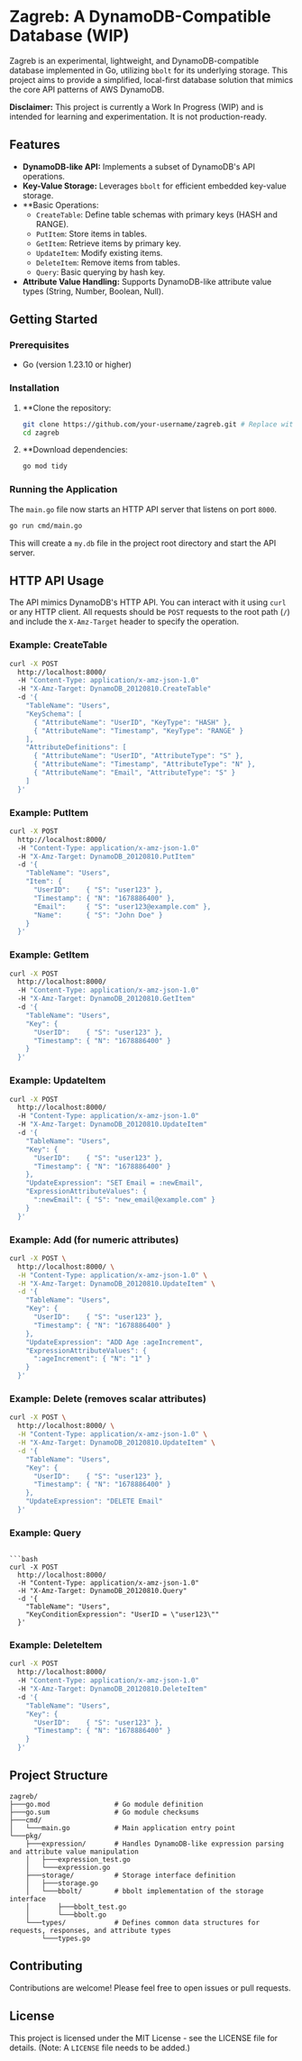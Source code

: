 # Zagreb: A DynamoDB-Compatible Database (WIP)

Zagreb is an experimental, lightweight, and DynamoDB-compatible database implemented in Go, utilizing `bbolt` for its underlying storage. This project aims to provide a simplified, local-first database solution that mimics the core API patterns of AWS DynamoDB.

**Disclaimer:** This project is currently a Work In Progress (WIP) and is intended for learning and experimentation. It is not production-ready.

## Features

- **DynamoDB-like API:** Implements a subset of DynamoDB's API operations.
- **Key-Value Storage:** Leverages `bbolt` for efficient embedded key-value storage.
- **Basic Operations:
    - `CreateTable`: Define table schemas with primary keys (HASH and RANGE).
    - `PutItem`: Store items in tables.
    - `GetItem`: Retrieve items by primary key.
    - `UpdateItem`: Modify existing items.
    - `DeleteItem`: Remove items from tables.
    - `Query`: Basic querying by hash key.
- **Attribute Value Handling:** Supports DynamoDB-like attribute value types (String, Number, Boolean, Null).

## Getting Started

### Prerequisites

- Go (version 1.23.10 or higher)

### Installation

1.  **Clone the repository:
    ```bash
    git clone https://github.com/your-username/zagreb.git # Replace with actual repo URL
    cd zagreb
    ```

2.  **Download dependencies:
    ```bash
    go mod tidy
    ```

### Running the Application

The `main.go` file now starts an HTTP API server that listens on port `8000`.

```bash
go run cmd/main.go
```

This will create a `my.db` file in the project root directory and start the API server.

## HTTP API Usage

The API mimics DynamoDB's HTTP API. You can interact with it using `curl` or any HTTP client. All requests should be `POST` requests to the root path (`/`) and include the `X-Amz-Target` header to specify the operation.

### Example: CreateTable

```bash
curl -X POST 
  http://localhost:8000/ 
  -H "Content-Type: application/x-amz-json-1.0" 
  -H "X-Amz-Target: DynamoDB_20120810.CreateTable" 
  -d '{
    "TableName": "Users",
    "KeySchema": [
      { "AttributeName": "UserID", "KeyType": "HASH" },
      { "AttributeName": "Timestamp", "KeyType": "RANGE" }
    ],
    "AttributeDefinitions": [
      { "AttributeName": "UserID", "AttributeType": "S" },
      { "AttributeName": "Timestamp", "AttributeType": "N" },
      { "AttributeName": "Email", "AttributeType": "S" }
    ]
  }'
```

### Example: PutItem

```bash
curl -X POST 
  http://localhost:8000/ 
  -H "Content-Type: application/x-amz-json-1.0" 
  -H "X-Amz-Target: DynamoDB_20120810.PutItem" 
  -d '{
    "TableName": "Users",
    "Item": {
      "UserID":    { "S": "user123" },
      "Timestamp": { "N": "1678886400" },
      "Email":     { "S": "user123@example.com" },
      "Name":      { "S": "John Doe" }
    }
  }'
```

### Example: GetItem

```bash
curl -X POST 
  http://localhost:8000/ 
  -H "Content-Type: application/x-amz-json-1.0" 
  -H "X-Amz-Target: DynamoDB_20120810.GetItem" 
  -d '{
    "TableName": "Users",
    "Key": {
      "UserID":    { "S": "user123" },
      "Timestamp": { "N": "1678886400" }
    }
  }'
```

### Example: UpdateItem

```bash
curl -X POST 
  http://localhost:8000/ 
  -H "Content-Type: application/x-amz-json-1.0" 
  -H "X-Amz-Target: DynamoDB_20120810.UpdateItem" 
  -d '{
    "TableName": "Users",
    "Key": {
      "UserID":    { "S": "user123" },
      "Timestamp": { "N": "1678886400" }
    },
    "UpdateExpression": "SET Email = :newEmail",
    "ExpressionAttributeValues": {
      ":newEmail": { "S": "new_email@example.com" }
    }
  }'
```

### Example: Add (for numeric attributes)

```bash
curl -X POST \
  http://localhost:8000/ \
  -H "Content-Type: application/x-amz-json-1.0" \
  -H "X-Amz-Target: DynamoDB_20120810.UpdateItem" \
  -d '{
    "TableName": "Users",
    "Key": {
      "UserID":    { "S": "user123" },
      "Timestamp": { "N": "1678886400" }
    },
    "UpdateExpression": "ADD Age :ageIncrement",
    "ExpressionAttributeValues": {
      ":ageIncrement": { "N": "1" }
    }
  }'
```

### Example: Delete (removes scalar attributes)

```bash
curl -X POST \
  http://localhost:8000/ \
  -H "Content-Type: application/x-amz-json-1.0" \
  -H "X-Amz-Target: DynamoDB_20120810.UpdateItem" \
  -d '{
    "TableName": "Users",
    "Key": {
      "UserID":    { "S": "user123" },
      "Timestamp": { "N": "1678886400" }
    },
    "UpdateExpression": "DELETE Email"
  }'
```

### Example: Query
```

```bash
curl -X POST 
  http://localhost:8000/ 
  -H "Content-Type: application/x-amz-json-1.0" 
  -H "X-Amz-Target: DynamoDB_20120810.Query" 
  -d '{
    "TableName": "Users",
    "KeyConditionExpression": "UserID = \"user123\""
  }'
```

### Example: DeleteItem

```bash
curl -X POST 
  http://localhost:8000/ 
  -H "Content-Type: application/x-amz-json-1.0" 
  -H "X-Amz-Target: DynamoDB_20120810.DeleteItem" 
  -d '{
    "TableName": "Users",
    "Key": {
      "UserID":    { "S": "user123" },
      "Timestamp": { "N": "1678886400" }
    }
  }'
```


## Project Structure

```
zagreb/
├───go.mod                # Go module definition
├───go.sum                # Go module checksums
├───cmd/
│   └───main.go           # Main application entry point
└───pkg/
    ├───expression/       # Handles DynamoDB-like expression parsing and attribute value manipulation
    │   ├───expression_test.go
    │   └───expression.go
    ├───storage/          # Storage interface definition
    │   ├───storage.go
    │   └───bbolt/        # bbolt implementation of the storage interface
    │       ├───bbolt_test.go
    │       └───bbolt.go
    └───types/            # Defines common data structures for requests, responses, and attribute types
        └───types.go
```

## Contributing

Contributions are welcome! Please feel free to open issues or pull requests.

## License

This project is licensed under the MIT License - see the LICENSE file for details. (Note: A `LICENSE` file needs to be added.)
